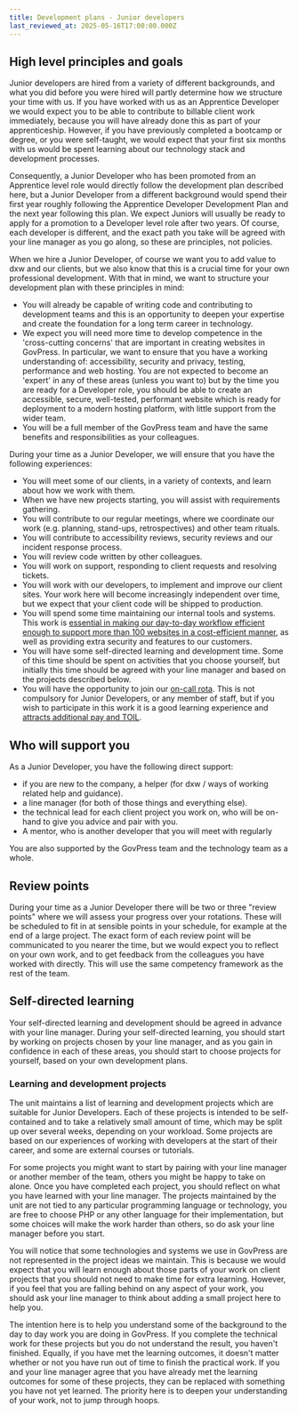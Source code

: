 ```yaml
---
title: Development plans - Junior developers
last_reviewed_at: 2025-05-16T17:00:00.000Z
---
```


## High level principles and goals

Junior developers are hired from a variety of different backgrounds, and what you
did before you were hired will partly determine how we structure your time with us.
If you have worked with us as an Apprentice Developer we would expect you to be able
to contribute to billable client work immediately, because you will have already done
this as part of your apprenticeship. However, if you have previously completed a bootcamp
or degree, or you were self-taught, we would expect that your first six months with
us would be spent learning about our technology stack and development processes.

Consequently, a Junior Developer who has been promoted from an Apprentice level
role would directly follow the development plan described here, but a Junior
Developer from a different background would spend their first year roughly following
the Apprentice Developer Development Plan and the next year following this plan.
We expect Juniors will usually be ready to apply for a promotion to a Developer
level role after two years. Of course, each developer is different, and the exact
path you take will be agreed with your line manager as you go along, so these are
principles, not policies.

When we hire a Junior Developer, of course we want you to add value to dxw and our
clients, but we also know that this is a crucial time for your own professional
development. With that in mind, we want to structure your development plan with
these principles in mind:

* You will already be capable of writing code and contributing to development teams and this is an opportunity to deepen your expertise and create the foundation for a long term career in technology.
* We expect you will need more time to develop competence in the 'cross-cutting concerns' that are important in creating websites in GovPress. In particular, we want to ensure that you have a working understanding of: accessibility, security and privacy, testing, performance and web hosting. You are not expected to become an 'expert' in any of these areas (unless you want to) but by the time you are ready for a Developer role, you should be able to create an accessible, secure, well-tested, performant website which is ready for deployment to a modern hosting platform, with little support from the wider team.
* You will be a full member of the GovPress team and have the same benefits and responsibilities as your colleagues.

During your time as a Junior Developer, we will ensure that you have the following
experiences:

* You will meet some of our clients, in a variety of contexts, and learn about how we work with them.
* When we have new projects starting, you will assist with requirements gathering.
* You will contribute to our regular meetings, where we coordinate our work (e.g. planning, stand-ups, retrospectives) and other team rituals.
* You will contribute to accessibility reviews, security reviews and our incident response process.
* You will review code written by other colleagues.
* You will work on support, responding to client requests and resolving tickets.
* You will work with our developers, to implement and improve our client sites.
  Your work here will become increasingly independent over time, but we expect
  that your client code will be shipped to production.
* You will spend some time maintaining our internal tools and systems. This work is
  [essential in making our day-to-day workflow efficient enough to support more than 100 websites in a cost-efficient manner](https://www.dxw.com/2022/07/govpress-tools-automation-and-scaling-our-wordpress-offering/),
  as well as providing extra security and features to our customers.
* You will have some self-directed learning and development time. Some of this time
  should be spent on activities that you choose yourself, but initially this time
  should be agreed with your line manager and based on the projects described below.
* You will have the opportunity to join our
  [on-call rota](https://playbook.dxw.com/tech/support-and-on-call/#being-on-call).
  This is not compulsory for Junior Developers, or any member of staff, but if you
  wish to participate in this work it is a good learning experience and
  [attracts additional pay and TOIL](https://playbook.dxw.com/tech/support-and-on-call/#claiming-toil-for-out-of-hours-alerts).

## Who will support you

As a Junior Developer, you have the following direct support:

* if you are new to the company, a helper (for dxw / ways of working related help and guidance).
* a line manager (for both of those things and everything else).
* the technical lead for each client project you work on, who will be on-hand to give you advice and pair with you.
* A mentor, who is another developer that you will meet with regularly

You are also supported by the GovPress team and the technology team as a whole.

## Review points

During your time as a Junior Developer there will be two or three "review points"
where we will assess your progress over your rotations. These will be scheduled
to fit in at sensible points in your schedule, for example at the end of a large
project. The exact form of each review point will be communicated to you nearer
the time, but we would expect you to reflect on your own work, and to get feedback
from the colleagues you have worked with directly. This will use the same competency
framework as the rest of the team.

## Self-directed learning

Your self-directed learning and development should be agreed in advance with your
line manager. During your self-directed learning, you should start by working on
projects chosen by your line manager, and as you gain in confidence in each of these
areas, you should start to choose projects for yourself, based on your own development
plans.

### Learning and development projects

The unit maintains a list of learning and development projects which are suitable
for Junior Developers. Each of these projects is intended to be self-contained
and to take a relatively small amount of time, which may be split up over several
weeks, depending on your workload. Some projects are based on our experiences of
working with developers at the start of their career, and some are external courses
or tutorials.

For some projects you might want to start by pairing with your line manager or
another member of the team, others you might be happy to take on alone. Once you
have completed each project, you should reflect on what you have learned with your
line manager. The projects maintained by the unit are not tied to any particular
programming language or technology, you are free to choose PHP or any other language
for their implementation, but some choices will make the work harder than others,
so do ask your line manager before you start.

You will notice that some technologies and systems we use in GovPress are not
represented in the project ideas we maintain. This is because we would expect
that you will learn enough about those parts of your work on client projects
that you should not need to make time for extra learning. However, if you feel
that you are falling behind on any aspect of your work, you should ask your line
manager to think about adding a small project here to help you.

The intention here is to help you understand some of the background to the day to
day work you are doing in GovPress. If you complete the technical work for these
projects but you do not understand the result, you haven't finished. Equally,
if you have met the learning outcomes, it doesn't matter whether or not you have
run out of time to finish the practical work. If you and your line manager agree
that you have already met the learning outcomes for some of these projects, they
can be replaced with something you have not yet learned. The priority here is to
deepen your understanding of your work, not to jump through hoops.
